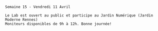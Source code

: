     Semaine 15 - Vendredi 11 Avril
    
    Le Lab est ouvert au public et participe au Jardin Numérique (Jardin Moderne Rennes) 
    Moniteurs disponibles de 9h à 12h. Bonne journée!
   